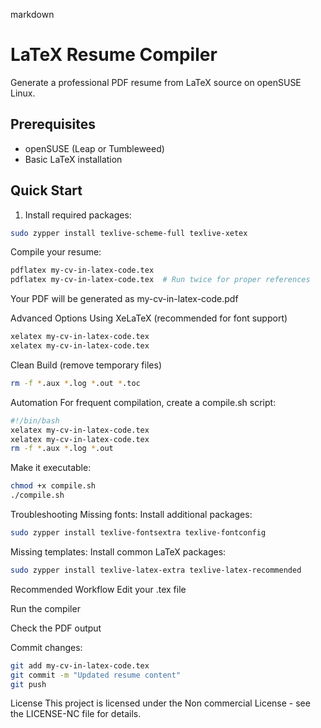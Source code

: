 markdown
# LaTeX Resume Compiler

Generate a professional PDF resume from LaTeX source on openSUSE Linux.

## Prerequisites
- openSUSE (Leap or Tumbleweed)
- Basic LaTeX installation

## Quick Start

1. Install required packages:
```bash
sudo zypper install texlive-scheme-full texlive-xetex
```
Compile your resume:
```bash
pdflatex my-cv-in-latex-code.tex
pdflatex my-cv-in-latex-code.tex  # Run twice for proper references
```
Your PDF will be generated as my-cv-in-latex-code.pdf

Advanced Options
Using XeLaTeX (recommended for font support)
```bash
xelatex my-cv-in-latex-code.tex
xelatex my-cv-in-latex-code.tex
```
Clean Build (remove temporary files)
```bash
rm -f *.aux *.log *.out *.toc
```
Automation
For frequent compilation, create a compile.sh script:

```bash
#!/bin/bash
xelatex my-cv-in-latex-code.tex
xelatex my-cv-in-latex-code.tex
rm -f *.aux *.log *.out
```
Make it executable:

```bash
chmod +x compile.sh
./compile.sh
```
Troubleshooting
Missing fonts: Install additional packages:

```bash
sudo zypper install texlive-fontsextra texlive-fontconfig
```
Missing templates: Install common LaTeX packages:

```bash
sudo zypper install texlive-latex-extra texlive-latex-recommended
```
Recommended Workflow
Edit your .tex file

Run the compiler

Check the PDF output

Commit changes:

```bash
git add my-cv-in-latex-code.tex
git commit -m "Updated resume content"
git push
```
License
This project is licensed under the Non commercial License - see the LICENSE-NC file for details.
